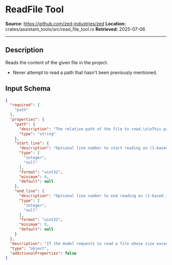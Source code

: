# ReadFile Tool

**Source:** https://github.com/zed-industries/zed
**Location:** crates/assistant_tools/src/read_file_tool.rs
**Retrieved:** 2025-07-06

---

## Description

Reads the content of the given file in the project.

- Never attempt to read a path that hasn't been previously mentioned.

## Input Schema

```json
{
  "required": [
    "path"
  ],
  "properties": {
    "path": {
      "description": "The relative path of the file to read.\n\nThis path should never be absolute, and the first component of the path should always be a root directory in a project.\n\n<example>\nIf the project has the following root directories:\n\n- /a/b/directory1\n- /c/d/directory2\n\nIf you want to access `file.txt` in `directory1`, you should use the path `directory1/file.txt`.\nIf you want to access `file.txt` in `directory2`, you should use the path `directory2/file.txt`.\n</example>",
      "type": "string"
    },
    "start_line": {
      "description": "Optional line number to start reading on (1-based index)",
      "type": [
        "integer",
        "null"
      ],
      "format": "uint32",
      "minimum": 0,
      "default": null
    },
    "end_line": {
      "description": "Optional line number to end reading on (1-based index, inclusive)",
      "type": [
        "integer",
        "null"
      ],
      "format": "uint32",
      "minimum": 0,
      "default": null
    }
  },
  "description": "If the model requests to read a file whose size exceeds this, then",
  "type": "object",
  "additionalProperties": false
}
```